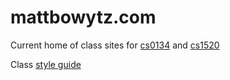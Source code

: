 # mattbowytz.com
Current home of class sites for [cs0134](http://www.mattbowytz.com/cs0134.php) and [cs1520](http://www.mattbowytz.com/cs1520.php)

Class [style guide](https://gist.github.com/matty-digital/90aabd4ddb5fc02da90906b1d44d8f2b)